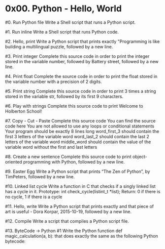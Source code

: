 # 0x00. Python - Hello, World

#0. Run Python file
Write a Shell script that runs a Python script.

#1. Run inline
Write a Shell script that runs Python code.

#2. Hello, print
Write a Python script that prints exactly "Programming is like building a multilingual puzzle, followed by a new line.

#3. Print integer
Complete this source code in order to print the integer stored in the variable number, followed by Battery street, followed by a new line.

#4. Print float
Complete the source code in order to print the float stored in the variable number with a precision of 2 digits.

#5. Print string
Complete this source code in order to print 3 times a string stored in the variable str, followed by its first 9 characters.

#6. Play with strings
Complete this source code to print Welcome to Holberton School!

#7. Copy - Cut - Paste
Complete this source code
        You can find the source code here
        You are not allowed to use any loops or conditional statements
        Your program should be exactly 8 lines long
        word_first_3 should contain the first 3 letters of the variable word
        word_last_2 should contain the last 2 letters of the variable word
        middle_word should contain the value of the variable word without the first and last letters

#8. Create a new sentence
Complete this source code to print object-oriented programming with Python, followed by a new line.

#9. Easter Egg
Write a Python script that prints “The Zen of Python”, by TimPeters, followed by a new line.

#10. Linked list cycle
Write a function in C that checks if a singly linked list has a cycle in it.
        Prototype: int check_cycle(listint_t *list);
        Return: 0 if there is no cycle, 1 if there is a cycle

#11. Hello, write
Write a Python script that prints exactly and that piece of art is useful - Dora Korpar, 2015-10-19, followed by a new line.

#12. Compile
Write a script that compiles a Python script file.

#13. ByteCode -> Python #1
Write the Python function def magic_calculation(a, b): that does exactly the same as the following Python bytecode: